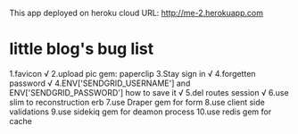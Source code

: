 This app deployed on heroku cloud
URL: http://me-2.herokuapp.com
# little blog's bug list

1.favicon √
2.upload pic gem: paperclip
3.Stay sign in √
4.forgetten password √
4.ENV['SENDGRID_USERNAME'] and ENV['SENDGRID_PASSWORD'] how to save it √
5.del routes session √
6.use slim to reconstruction erb
7.use Draper gem for form
8.use client side validations
9.use sidekiq gem for deamon process
10.use redis gem for cache